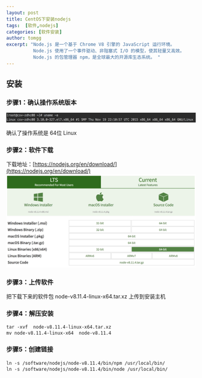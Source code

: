 ```yaml
---
layout: post
title: CentOS下安装nodejs
tags:  [软件,nodejs]
categories: [软件安装]
author: tomgg
excerpt: "Node.js 是一个基于 Chrome V8 引擎的 JavaScript 运行环境。 
          Node.js 使用了一个事件驱动、非阻塞式 I/O 的模型，使其轻量又高效。 
          Node.js 的包管理器 npm，是全球最大的开源库生态系统。 "
---
```



## 安装

### 步骤1：确认操作系统版本

![os-version][2]

确认了操作系统是 64位 Linux

### 步骤2：软件下载

下载地址：[https://nodejs.org/en/download/](https://nodejs.org/en/download/)
![nodejs-web][1]

### 步骤3：上传软件

把下载下来的软件包 node-v8.11.4-linux-x64.tar.xz 上传到安装主机

### 步骤4：解压安装

``` shell
tar -xvf  node-v8.11.4-linux-x64.tar.xz
mv node-v8.11.4-linux-x64  node-v8.11.4
```

### 步骤5：创建链接

```shell
ln -s /software/nodejs/node-v8.11.4/bin/npm /usr/local/bin/
ln -s /software/nodejs/node-v8.11.4/bin/node /usr/local/bin/
```


[1]: /assets/images/posts/2018-08-21-software-nodejs/01-nodejs-web.jpg "nodejs-web"
[2]: /assets/images/posts/2018-08-21-software-nodejs/02-os-version.jpg "os-version"
